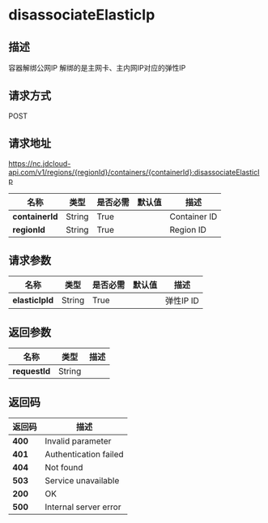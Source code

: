 # disassociateElasticIp


## 描述
容器解绑公网IP 解绑的是主网卡、主内网IP对应的弹性IP

## 请求方式
POST

## 请求地址
https://nc.jdcloud-api.com/v1/regions/{regionId}/containers/{containerId}:disassociateElasticIp

|名称|类型|是否必需|默认值|描述|
|---|---|---|---|---|
|**containerId**|String|True||Container ID|
|**regionId**|String|True||Region ID|

## 请求参数
|名称|类型|是否必需|默认值|描述|
|---|---|---|---|---|
|**elasticIpId**|String|True||弹性IP ID|


## 返回参数
|名称|类型|描述|
|---|---|---|
|**requestId**|String||



## 返回码
|返回码|描述|
|---|---|
|**400**|Invalid parameter|
|**401**|Authentication failed|
|**404**|Not found|
|**503**|Service unavailable|
|**200**|OK|
|**500**|Internal server error|
